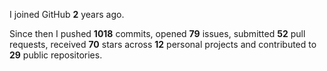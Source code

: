 I joined GitHub **2** years ago.

Since then I pushed **1018** commits, opened **79** issues, submitted **52** pull requests, received **70** stars across **12** personal projects and contributed to **29** public repositories.
